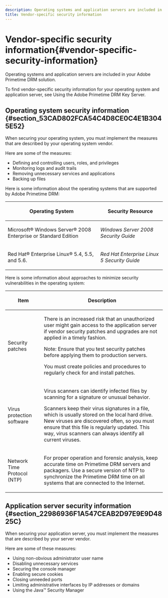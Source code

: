 ```yaml
---
description: Operating systems and application servers are included in your Adobe Primetime DRM solution.
title: Vendor-specific security information
---
```


# Vendor-specific security information{#vendor-specific-security-information}

Operating systems and application servers are included in your Adobe Primetime DRM solution.

To find vendor-specific security information for your operating system and application server, see Using the Adobe Primetime DRM Key Server.

## Operating system security information {#section_53CAD802FCA54C4D8CE0C4E1B3045E52}

When securing your operating system, you must implement the measures that are described by your operating system vendor.

Here are some of the measures:

* Defining and controlling users, roles, and privileges 
* Monitoring logs and audit trails 
* Removing unnecessary services and applications 
* Backing up files

Here is some information about the operating systems that are supported by Adobe Primetime DRM: 

<table frame="all" colsep="1" rowsep="1" class="+ topic/table adobe-d/table " id="table_ugl_kjz_n4"> 
 <thead class="- topic/thead "> 
  <tr rowsep="1" class="- topic/row "> 
   <th colname="1" class="- topic/entry entry"> <p class="- topic/p ">Operating System </p> </th> 
   <th colname="2" class="- topic/entry entry"> <p class="- topic/p ">Security Resource </p> </th> 
  </tr> 
 </thead>
 <tbody class="- topic/tbody "> 
  <tr rowsep="1" class="- topic/row "> 
   <td colname="1" class="- topic/entry "> <p class="- topic/p ">Microsoft® Windows Server® 2008 Enterprise or Standard Edition </p> </td> 
   <td colname="2" class="- topic/entry "> <p class="- topic/p "><i class="+ topic/ph hi-d/i ">Windows Server 2008 Security Guide</i> </p> </td> 
  </tr> 
  <tr rowsep="0" class="- topic/row "> 
   <td colname="1" class="- topic/entry "> <p class="- topic/p ">Red Hat® Enterprise Linux® 5.4, 5.5, and 5.6. </p> </td> 
   <td colname="2" class="- topic/entry "> <p class="- topic/p "><i class="+ topic/ph hi-d/i ">Red Hat Enterprise Linux 5 Security Guide</i> </p> </td> 
  </tr> 
 </tbody> 
</table>

Here is some information about approaches to minimize security vulnerabilities in the operating system: 

<table frame="all" colsep="1" rowsep="1" class="+ topic/table adobe-d/table " id="table_whl_kjz_n4"> 
 <thead class="- topic/thead "> 
  <tr rowsep="1" class="- topic/row "> 
   <th colname="1" class="- topic/entry entry"> <p class="- topic/p ">Item </p> </th> 
   <th colname="2" class="- topic/entry entry"> <p class="- topic/p ">Description </p> </th> 
  </tr> 
 </thead>
 <tbody class="- topic/tbody "> 
  <tr rowsep="1" class="- topic/row "> 
   <td colname="1" class="- topic/entry "> <p class="- topic/p ">Security patches </p> </td> 
   <td colname="2" class="- topic/entry "> <p class="- topic/p ">There is an increased risk that an unauthorized user might gain access to the application server if vendor security patches and upgrades are not applied in a timely fashion. </p> <p>Note:  Ensure that you test security patches before applying them to production servers. </p> <p class="- topic/p ">You must create policies and procedures to regularly check for and install patches. </p> </td> 
  </tr> 
  <tr rowsep="1" class="- topic/row "> 
   <td colname="1" class="- topic/entry "> <p class="- topic/p ">Virus protection software </p> </td> 
   <td colname="2" class="- topic/entry "> <p class="- topic/p ">Virus scanners can identify infected files by scanning for a signature or unusual behavior. </p> <p>Scanners keep their virus signatures in a file, which is usually stored on the local hard drive. New viruses are discovered often, so you must ensure that this file is regularly updated. This way, virus scanners can always identify all current viruses. </p> </td> 
  </tr> 
  <tr rowsep="0" class="- topic/row "> 
   <td colname="1" class="- topic/entry "> <p class="- topic/p ">Network Time Protocol (NTP) </p> </td> 
   <td colname="2" class="- topic/entry "> <p class="- topic/p ">For proper operation and forensic analysis, keep accurate time on Primetime DRM servers and packagers. Use a secure version of NTP to synchronize the Primetime DRM time on all systems that are connected to the Internet. </p> </td> 
  </tr> 
 </tbody> 
</table>

## Application server security information {#section_22986936F1A547CEAB2D97E9E9D4825C}

When securing your application server, you must implement the measures that are described by your server vendor.

Here are some of these measures:

* Using non-obvious administrator user name 
* Disabling unnecessary services 
* Securing the console manager 
* Enabling secure cookies 
* Closing unneeded ports 
* Limiting administrative interfaces by IP addresses or domains 
* Using the Java™ Security Manager


